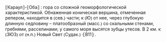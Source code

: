 ---
---

⟦Караул⟧-⟦Оба⟧
: гора со сложной геоморфологической характеристикой. Обнаженная коническая вершина, отмеченная репером, находится в ⦅сев.⦆ части; к ⦅Ю⦆ от нее, через глубокую длинную седловину – платообразный ⦅масс.⦆ со скальными стенами, гребнями, расселинами; у самого моря высятся зубцы утесов. В 2 км. к ⦅ЗЮЗ⦆ от ⦅н.п.⦆ Новый Свет ⦅Судак.⦆ ⦃В11⦄.
